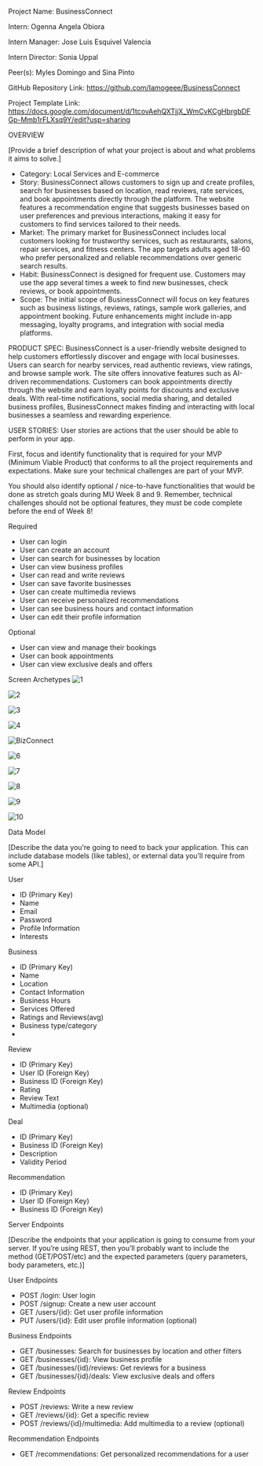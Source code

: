 Project Name: BusinessConnect

Intern: Ogenna Angela Obiora

Intern Manager: Jose Luis Esquivel Valencia

Intern Director: Sonia Uppal

Peer(s): Myles Domingo and Sina Pinto

GitHub Repository Link: https://github.com/Iamogeee/BusinessConnect

Project Template Link: https://docs.google.com/document/d/1tcovAehQXTjjX_WmCvKCgHbrgbDFGp-Mmb1rFLXsq9Y/edit?usp=sharing

OVERVIEW

[Provide a brief description of what your project is about and what problems it aims to solve.]

- Category: Local Services and E-commerce
- Story: BusinessConnect allows customers to sign up and create profiles, search for businesses based on location, read reviews, rate services, and book appointments directly through the platform. The website features a recommendation engine that suggests businesses based on user preferences and previous interactions, making it easy for customers to find services tailored to their needs.
- Market: The primary market for BusinessConnect includes local customers looking for trustworthy services, such as restaurants, salons, repair services, and fitness centers. The app targets adults aged 18-60 who prefer personalized and reliable recommendations over generic search results.
- Habit: BusinessConnect is designed for frequent use. Customers may use the app several times a week to find new businesses, check reviews, or book appointments.
- Scope: The initial scope of BusinessConnect will focus on key features such as business listings, reviews, ratings, sample work galleries, and appointment booking. Future enhancements might include in-app messaging, loyalty programs, and integration with social media platforms.

PRODUCT SPEC:
BusinessConnect is a user-friendly website designed to help customers effortlessly discover and engage with local businesses. Users can search for nearby services, read authentic reviews, view ratings, and browse sample work. The site offers innovative features such as AI-driven recommendations. Customers can book appointments directly through the website and earn loyalty points for discounts and exclusive deals. With real-time notifications, social media sharing, and detailed business profiles, BusinessConnect makes finding and interacting with local businesses a seamless and rewarding experience.

USER STORIES:
User stories are actions that the user should be able to perform in your app.

First, focus and identify functionality that is required for your MVP (Minimum Viable Product) that conforms to all the project requirements and expectations. Make sure your technical challenges are part of your MVP.

You should also identify optional / nice-to-have functionalities that would be done as stretch goals during MU Week 8 and 9. Remember, technical challenges should not be optional features, they must be code complete before the end of Week 8!

Required

- User can login
- User can create an account
- User can search for businesses by location
- User can view business profiles
- User can read and write reviews
- User can save favorite businesses
- User can create multimedia reviews
- User can receive personalized recommendations
- User can see business hours and contact information
- User can edit their profile information

Optional

- User can view and manage their bookings
- User can book appointments
- User can view exclusive deals and offers


Screen Archetypes
![1](https://github.com/Iamogeee/BusinessConnect/assets/126437546/c024b6a7-3c2d-46e3-a34f-72f8907b40cc)

![2](https://github.com/Iamogeee/BusinessConnect/assets/126437546/01419f8a-e194-4286-9cfa-3fa187a36739)

![3](https://github.com/Iamogeee/BusinessConnect/assets/126437546/5de3aee9-f9b9-483b-94a3-d0cdcdf5596b)

![4](https://github.com/Iamogeee/BusinessConnect/assets/126437546/eafc1d7a-d390-4c65-956d-0ca7b1e62ee1)

![BizConnect](https://github.com/Iamogeee/BusinessConnect/assets/126437546/4d841a3c-0d16-4cb3-a0f8-b922083d5c8e)

![6](https://github.com/Iamogeee/BusinessConnect/assets/126437546/68908dfc-6604-43ef-b640-95c663755462)

![7](https://github.com/Iamogeee/BusinessConnect/assets/126437546/d2b95a03-107c-4788-a60a-88e9f41895f5)

![8](https://github.com/Iamogeee/BusinessConnect/assets/126437546/11d53b6c-7b04-4f7e-bbdd-eb54e8efbc82)

![9](https://github.com/Iamogeee/BusinessConnect/assets/126437546/92ff6859-c927-460b-ad05-07801397156b)

![10](https://github.com/Iamogeee/BusinessConnect/assets/126437546/3b49fea1-7383-4ea4-a8c0-31405b68a286)


Data Model

[Describe the data you’re going to need to back your application. This can include database models (like tables), or external data you’ll require from some API.]

User

- ID (Primary Key)
- Name
- Email
- Password
- Profile Information
- Interests

Business

- ID (Primary Key)
- Name
- Location
- Contact Information
- Business Hours
- Services Offered
- Ratings and Reviews(avg)
- Business type/category
- 
Review

- ID (Primary Key)
- User ID (Foreign Key)
- Business ID (Foreign Key)
- Rating
- Review Text
- Multimedia (optional)
  
Deal

- ID (Primary Key)
- Business ID (Foreign Key)
- Description
- Validity Period
  
Recommendation

- ID (Primary Key)
- User ID (Foreign Key)
- Business ID (Foreign Key)


Server Endpoints

[Describe the endpoints that your application is going to consume from your server. If you’re using REST, then you’ll probably want to include the method (GET/POST/etc) and the expected parameters (query parameters, body parameters, etc.)]


User Endpoints

- POST /login: User login
- POST /signup: Create a new user account
- GET /users/{id}: Get user profile information
- PUT /users/{id}: Edit user profile information (optional)

Business Endpoints

- GET /businesses: Search for businesses by location and other filters
- GET /businesses/{id}: View business profile
- GET /businesses/{id}/reviews: Get reviews for a business
- GET /businesses/{id}/deals: View exclusive deals and offers

Review Endpoints

- POST /reviews: Write a new review
- GET /reviews/{id}: Get a specific review
- POST /reviews/{id}/multimedia: Add multimedia to a review (optional)

Recommendation Endpoints

- GET /recommendations: Get personalized recommendations for a user
